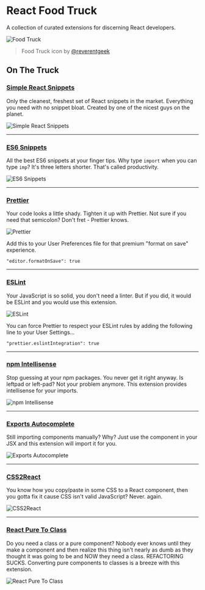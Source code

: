 # React Food Truck

A collection of curated extensions for discerning React developers.

![Food Truck](images/react-food-truck.png)

> Food Truck icon by [@reverentgeek](https://twitter.com/reverentgeek)

## On The Truck

### [Simple React Snippets](https://marketplace.visualstudio.com/items?itemName=burkeholland.simple-react-snippets&WT.mc_id=m365-0000-buhollan)

Only the cleanest, freshest set of React snippets in the market. Everything you
need with no snippet bloat. Created by one of the nicest guys on the planet.

![Simple React Snippets](https://github.com/burkeholland/simple-react-snippets/raw/master/images/snippets-in-action.gif)

<hr>

### [ES6 Snippets](https://marketplace.visualstudio.com/items?itemName=xabikos.JavaScriptSnippets&WT.mc_id=m365-0000-buhollan)

All the best ES6 snippets at your finger tips. Why type `import` when you can
type `imp`? It's three letters shorter. That's called productivity.

![ES6 Snippets](https://i.imgur.com/u2SmUez.gif)

<hr>

### [Prettier](https://marketplace.visualstudio.com/items?itemName=esbenp.prettier-vscode&WT.mc_id=m365-0000-buhollan)

Your code looks a little shady. Tighten it up with Prettier. Not sure if you
need that semicolon? Don't fret - Prettier knows.

![Prettier](https://i.imgur.com/LVvRCn3.gif)

Add this to your User Preferences file for that premium "format on save"
experience.

```
"editor.formatOnSave": true
```

<hr>

### [ESLint](https://marketplace.visualstudio.com/items?itemName=dbaeumer.vscode-eslint&WT.mc_id=m365-0000-buhollan)

Your JavaScript is so solid, you don't need a linter. But if you did, it would
be ESLint and you would use this extension.

![ESLint](https://i.imgur.com/cZiENUM.gif)

You can force Prettier to respect your ESLint rules by adding the following line
to your User Settings...

```
"prettier.eslintIntegration": true
```

<hr>

### [npm Intellisense](https://marketplace.visualstudio.com/items?itemName=christian-kohler.npm-intellisense&WT.mc_id=m365-0000-buhollan)

Stop guessing at your npm packages. You never get it right anyway. Is leftpad or
left-pad? Not your problem anymore. This extension provides intellisense for
your imports.

![npm Intellisense](https://i.imgur.com/DUZ2EOv.gif)

<hr>

### [Exports Autocomplete](https://marketplace.visualstudio.com/items?itemName=capaj.vscode-exports-autocomplete&WT.mc_id=m365-0000-buhollan)

Still importing components manually? Why? Just use the component in your JSX and
this extension will import it for you.

![Exports Autocomplete](https://i.imgur.com/TM6l3o6.gif)

<hr>

### [CSS2React](https://marketplace.visualstudio.com/items?itemName=gottfired.css2react&WT.mc_id=m365-0000-buhollan)

You know how you copy/paste in some CSS to a React component, then you gotta fix
it cause CSS isn't valid JavaScript? Never. again.

![CSS2React](https://i.imgur.com/x0qoL0U.gif)

<hr>

### [React Pure To Class](https://marketplace.visualstudio.com/items?itemName=angryobject.react-pure-to-class-vscode&WT.mc_id=m365-0000-buhollan)

Do you need a class or a pure component? Nobody ever knows until they make a
component and then realize this thing isn't nearly as dumb as they thought it
was going to be and NOW they need a class. REFACTORING SUCKS. Converting pure
components to classes is a breeze with this extension.

![React Pure To Class](https://i.imgur.com/9CFgotn.gif)
